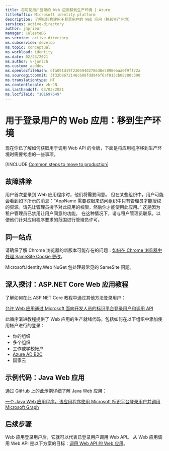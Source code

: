 ```yaml
---
title: 将可使用户登录的 Web 应用移到生产环境 | Azure
titleSuffix: Microsoft identity platform
description: 了解如何构建用于登录用户的 Web 应用（移到生产环境）
services: active-directory
author: jmprieur
manager: CelesteDG
ms.service: active-directory
ms.subservice: develop
ms.topic: conceptual
ms.workload: identity
ms.date: 02/23/2021
ms.author: v-junlch
ms.custom: aaddev
ms.openlocfilehash: dfa091d19f23049402786d0e5898ebaa0f9ff72a
ms.sourcegitcommit: 3f32b8672146cb08fdd94bf6af015cb08c80c390
ms.translationtype: HT
ms.contentlocale: zh-CN
ms.lasthandoff: 03/03/2021
ms.locfileid: "101697649"
---
```

# <a name="web-app-that-signs-in-users-move-to-production"></a>用于登录用户的 Web 应用：移到生产环境

现在你已了解如何获取用于调用 Web API 的令牌，下面是将应用程序移到生产环境时需要考虑的一些事项。

[!INCLUDE [Common steps to move to production](../../../includes/active-directory-develop-scenarios-production.md)]

## <a name="troubleshooting"></a>故障排除
用户首次登录到 Web 应用程序时，他们将需要同意。 但在某些组织中，用户可能会看到如下所示的消息：“AppName 需要权限来访问组织中只有管理员才能授权的资源。请先让管理员授予对此应用的权限，然后你才能使用此应用。”
这是因为租户管理员已禁用让用户同意的功能。 在这种情况下，请与租户管理员联系，以便他们针对应用程序要求的范围进行管理员许可。

## <a name="same-site"></a>同一站点

请确保了解 Chrome 浏览器的新版本可能存在的问题：[如何在 Chrome 浏览器中处理 SameSite Cookie 更改](howto-handle-samesite-cookie-changes-chrome-browser.md)。

Microsoft.Identity.Web NuGet 包处理最常见的 SameSite 问题。

## <a name="deep-dive-aspnet-core-web-app-tutorial"></a>深入探讨：ASP.NET Core Web 应用教程

了解如何在此 ASP.NET Core 教程中通过其他方法登录用户： 

[允许 Web 应用通过 Microsoft 面向开发人员的标识平台登录用户和调用 API](https://github.com/Azure-Samples/ms-identity-aspnetcore-webapp-tutorial)

此循序渐进教程提供了 Web 应用的生产就绪代码，包括如何在以下组织中添加使用帐户进行的登录：

- 你的组织
- 多个组织
- 工作或学校帐户
- [Azure AD B2C](../../active-directory-b2c/overview.md)
- 国家云

## <a name="sample-code-java-web-app"></a>示例代码：Java Web 应用

通过 GitHub 上的此示例详细了解 Java Web 应用： 

[一个 Java Web 应用程序，该应用程序使用 Microsoft 标识平台登录用户并调用 Microsoft Graph](https://github.com/Azure-Samples/ms-identity-java-webapp)

## <a name="next-steps"></a>后续步骤

Web 应用登录用户后，它就可以代表已登录用户调用 Web API。 从 Web 应用调用 Web API 是以下方案的目标：[调用 Web API 的 Web 应用](scenario-web-app-call-api-overview.md)。
